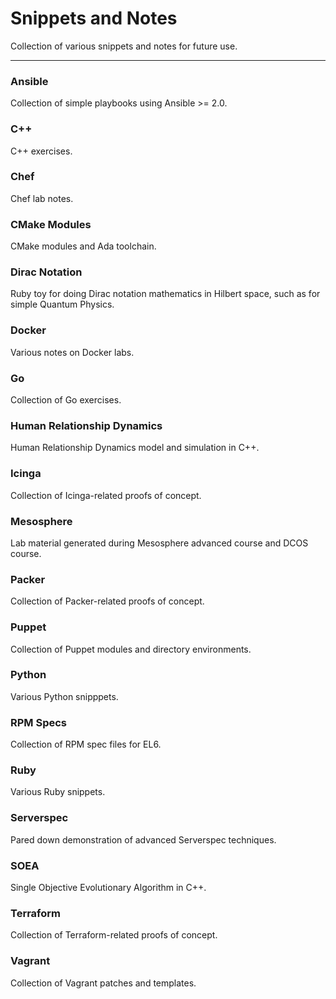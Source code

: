 # Snippets and Notes

Collection of various snippets and notes for future use.

---

### Ansible

Collection of simple playbooks using Ansible >= 2.0.

### C++

C++ exercises.

### Chef

Chef lab notes.

### CMake Modules

CMake modules and Ada toolchain.

### Dirac Notation

Ruby toy for doing Dirac notation mathematics in Hilbert space, such as for simple Quantum Physics.

### Docker

Various notes on Docker labs.

### Go

Collection of Go exercises.

### Human Relationship Dynamics

Human Relationship Dynamics model and simulation in C++.

### Icinga

Collection of Icinga-related proofs of concept.

### Mesosphere

Lab material generated during Mesosphere advanced course and DCOS course.

### Packer

Collection of Packer-related proofs of concept.

### Puppet

Collection of Puppet modules and directory environments.

### Python

Various Python snipppets.

### RPM Specs

Collection of RPM spec files for EL6.

### Ruby

Various Ruby snippets.

### Serverspec

Pared down demonstration of advanced Serverspec techniques.

### SOEA

Single Objective Evolutionary Algorithm in C++.

### Terraform

Collection of Terraform-related proofs of concept.

### Vagrant

Collection of Vagrant patches and templates.
